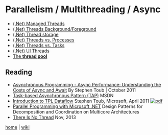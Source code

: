 # Parallelism / Multithreading / Async

+ [(.Net) Managed Threads](./parallel/dotnetManagedThreads.md)
+ [(.Net) Threads Background/Foreground](./parallel/dotnetThreadsBackForeGround.md)
+ [(.Net) Thread storage](./parallel/threadLocalStorage.md)
+ [(.Net) Threads vs. Processes](./parallel/dotnetThreadsProcesses.md)
+ [(.Net) Threads vs. Tasks](./parallel/dotnetThreadsTasks.md)
+ [(.Net) UI Threads](./parallel/dotnetUIThreads.md)
+ [The **thread pool**](./parallel/threadPool.md)

## Reading

+ [Asynchronous Programming - Async Performance: Understanding the Costs of Async and Await](https://msdn.microsoft.com/en-us/magazine/hh456402.aspx) By Stephen Toub | October 2011
+ [Task-based Asynchronous Pattern (TAP)](https://docs.microsoft.com/en-us/dotnet/standard/asynchronous-programming-patterns/task-based-asynchronous-pattern-tap) MSDN
+ [Introduction to TPL Dataflow](./TPLDataflow.pdf) Stephen Toub, Microsoft, April 2011 [![pdf](https://img.shields.io/badge/file-pdf-brightgreen.svg)](./TPLDataflow.pdf)
+ [Parallel Programming with Microsoft .NET](https://msdn.microsoft.com/en-us/library/ff963553.aspx) Design Patterns for Decomposition and Coordination on Multicore Architectures
+ [There Is No Thread](http://blog.stephencleary.com/2013/11/there-is-no-thread.html) Nov, 2013

[home](README.md)
|
[wiki](https://github.com/illegitimis/Tutorial/wiki)